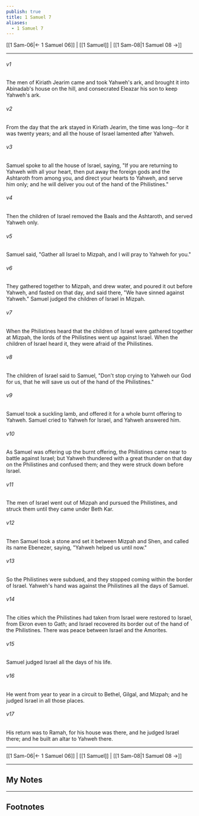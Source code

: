 ```yaml
---
publish: true
title: 1 Samuel 7
aliases:
  - 1 Samuel 7
---
```


[[1 Sam-06|← 1 Samuel 06]] | [[1 Samuel]] | [[1 Sam-08|1 Samuel 08 →]]
***



###### v1 
The men of Kiriath Jearim came and took Yahweh's ark, and brought it into Abinadab's house on the hill, and consecrated Eleazar his son to keep Yahweh's ark. 

###### v2 
From the day that the ark stayed in Kiriath Jearim, the time was long--for it was twenty years; and all the house of Israel lamented after Yahweh. 

###### v3 
Samuel spoke to all the house of Israel, saying, "If you are returning to Yahweh with all your heart, then put away the foreign gods and the Ashtaroth from among you, and direct your hearts to Yahweh, and serve him only; and he will deliver you out of the hand of the Philistines." 

###### v4 
Then the children of Israel removed the Baals and the Ashtaroth, and served Yahweh only. 

###### v5 
Samuel said, "Gather all Israel to Mizpah, and I will pray to Yahweh for you." 

###### v6 
They gathered together to Mizpah, and drew water, and poured it out before Yahweh, and fasted on that day, and said there, "We have sinned against Yahweh." Samuel judged the children of Israel in Mizpah. 

###### v7 
When the Philistines heard that the children of Israel were gathered together at Mizpah, the lords of the Philistines went up against Israel. When the children of Israel heard it, they were afraid of the Philistines. 

###### v8 
The children of Israel said to Samuel, "Don't stop crying to Yahweh our God for us, that he will save us out of the hand of the Philistines." 

###### v9 
Samuel took a suckling lamb, and offered it for a whole burnt offering to Yahweh. Samuel cried to Yahweh for Israel, and Yahweh answered him. 

###### v10 
As Samuel was offering up the burnt offering, the Philistines came near to battle against Israel; but Yahweh thundered with a great thunder on that day on the Philistines and confused them; and they were struck down before Israel. 

###### v11 
The men of Israel went out of Mizpah and pursued the Philistines, and struck them until they came under Beth Kar. 

###### v12 
Then Samuel took a stone and set it between Mizpah and Shen, and called its name Ebenezer, saying, "Yahweh helped us until now." 

###### v13 
So the Philistines were subdued, and they stopped coming within the border of Israel. Yahweh's hand was against the Philistines all the days of Samuel. 

###### v14 
The cities which the Philistines had taken from Israel were restored to Israel, from Ekron even to Gath; and Israel recovered its border out of the hand of the Philistines. There was peace between Israel and the Amorites. 

###### v15 
Samuel judged Israel all the days of his life. 

###### v16 
He went from year to year in a circuit to Bethel, Gilgal, and Mizpah; and he judged Israel in all those places. 

###### v17 
His return was to Ramah, for his house was there, and he judged Israel there; and he built an altar to Yahweh there.

***
[[1 Sam-06|← 1 Samuel 06]] | [[1 Samuel]] | [[1 Sam-08|1 Samuel 08 →]]

---
## My Notes

---
## Footnotes